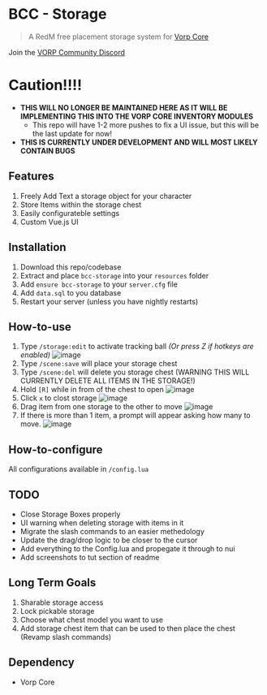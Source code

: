 # BCC - Storage

> A RedM free placement storage system for [Vorp Core](http://docs.vorpcore.com:3000/)

Join the [VORP Community Discord](https://discord.gg/23MPbQ6)

# Caution!!!!
- **THIS WILL NO LONGER BE MAINTAINED HERE AS IT WILL BE IMPLEMENTING THIS INTO THE VORP CORE INVENTORY MODULES**
  - This repo will have 1-2 more pushes to fix a UI issue, but this will be the last update for now!
- **THIS IS CURRENTLY UNDER DEVELOPMENT AND WILL MOST LIKELY CONTAIN BUGS**

## Features
1. Freely Add Text a storage object for your character
2. Store Items within the storage chest
5. Easily configurateble settings
7. Custom Vue.js UI

## Installation
1. Download this repo/codebase
2. Extract and place `bcc-storage` into your `resources` folder
3. Add `ensure bcc-storage` to your `server.cfg` file
4. Add `data.sql` to you database
5. Restart your server (unless you have nightly restarts)

## How-to-use
1. Type `/storage:edit` to activate tracking ball _(Or press Z if hotkeys are enabled)_
![image](https://user-images.githubusercontent.com/10902965/168003538-09a76c95-d6f6-47d6-b18e-8dcb963cb21c.png)
2. Type `/scene:save` will place your storage chest
3. Type `/scene:del` will delete you storage chest (WARNING THIS WILL CURRENTLY DELETE ALL ITEMS IN THE STORAGE!)
4. Hold `[R]` while in from of the chest to open
![image](https://user-images.githubusercontent.com/10902965/168003606-4c526b5b-b45e-4a8e-b788-969a19b9ff7d.png)
5. Click `x` to clost storage
![image](https://user-images.githubusercontent.com/10902965/168003674-812e6605-b26d-416c-b070-6de0cdc2874d.png)
6. Drag item from one storage to the other to move
![image](https://user-images.githubusercontent.com/10902965/168003758-37cc94d7-5e7f-40a9-8efb-1139d9fab613.png)
7. If there is more than 1 item, a prompt will appear asking how many to move.
![image](https://user-images.githubusercontent.com/10902965/168003818-189a2d4f-5678-40db-bbcb-14a9f0f52f15.png)

## How-to-configure
All configurations available in `/config.lua`

## TODO
- Close Storage Boxes properly
- UI warning when deleting storage with items in it
- Migrate the slash commands to an easier methedology
- Update the drag/drop logic to be closer to the cursor
- Add everything to the Config.lua and propegate it through to nui
- Add screenshots to tut section of readme

## Long Term Goals
1. Sharable storage access
2. Lock pickable storage
3. Choose what chest model you want to use
4. Add storage chest item that can be used to then place the chest (Revamp slash commands)

 ## Dependency
 - Vorp Core
